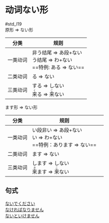 # 动词ない形  

 #std_l19  
原形 => ない形  

|分类|规则|
|-| - |
|一类动词|非う结尾 => あ段+ない<br>う结尾 => わ+ない<br>==特例: ある => ない==|
|二类动词|る => ない|
|三类动词|する => しない<br><ruby>来<rt>く</rt></ruby>る => <ruby>来<rt>こ</rt></ruby>ない|

ます形 => ない形  

| 分类   | 规则                                                                 |     |
| ---- | ------------------------------------------------------------------ | --- |
| 一类动词 | い段非い => あ段+ない<br>い => わ+ない<br>==特例：あります => ない==       |     |
| 二类动词 | ます => ない                                                             |     |
| 三类动词 | します => しない<br><ruby>来<rt>き</rt>ます</ruby> => <ruby>来<rt>こ</rt>ない</ruby> |     |

## 句式

[ないでください](../9.sentence_pattern/ください.md#表示请求命令)  
[なければなりません](../9.sentence_pattern/なければなりません.md)  
[ないといけません](../9.sentence_pattern/ないと.md)  